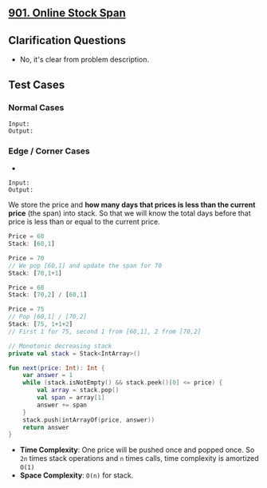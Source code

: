 ## [901. Online Stock Span](https://leetcode.com/problems/online-stock-span/)

## Clarification Questions
* No, it's clear from problem description.
 
## Test Cases
### Normal Cases
```
Input: 
Output: 
```
### Edge / Corner Cases
* 
```
Input: 
Output: 
```

We store the price and **how many days that prices is less than the current price** (the span) into stack. So that we will know the total days before that price is less than or equal to the current price.

```js
Price = 60
Stack: [60,1]

Price = 70
// We pop [60,1] and update the span for 70
Stack: [70,1+1]

Price = 60
Stack: [70,2] / [60,1]

Price = 75
// Pop [60,1] / [70,2]
Stack: [75, 1+1+2]
// First 1 for 75, second 1 from [60,1], 2 from [70,2]

```

```kotlin
// Monotonic decreasing stack
private val stack = Stack<IntArray>()

fun next(price: Int): Int {
    var answer = 1
    while (stack.isNotEmpty() && stack.peek()[0] <= price) {
        val array = stack.pop()
        val span = array[1]
        answer += span
    }
    stack.push(intArrayOf(price, answer))
    return answer
}
```

* **Time Complexity**: One price will be pushed once and popped once. So `2n` times stack operations and `n` times calls, time complexity is amortized `O(1)`
* **Space Complexity**: `O(n)` for stack.